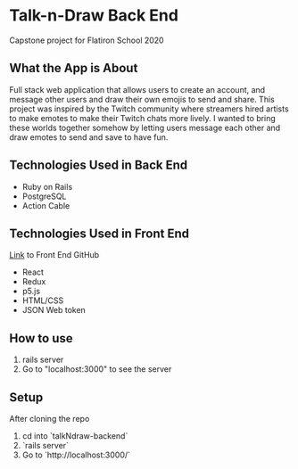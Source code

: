 # Talk-n-Draw Back End

Capstone project for Flatiron School 2020

## What the App is About
Full stack web application that allows users to create an account, and message other users and draw their own emojis to send and share. This project was inspired by the Twitch community where streamers hired artists to make emotes to make their Twitch chats more lively. I wanted to bring these worlds together somehow by letting users message each other and draw emotes to send and save to have fun.

## Technologies Used in Back End
<ul>
<li>Ruby on Rails</li>
<li>PostgreSQL</li>
<li>Action Cable</li>
</ul>

## Technologies Used in Front End
[Link](https://github.com/JABermudez11/talk-n-draw-frontend) to Front End GitHub

<ul>
<li>React</li>
<li>Redux</li>
<li>p5.js</li>
<li>HTML/CSS</li>
<li>JSON Web token</li>
</ul>

## How to use
<ol>
<li>rails server</li>
<li>Go to "localhost:3000" to see the server</li>
</ol>

## Setup
After cloning the repo

<ol>
<li>cd into `talkNdraw-backend`</li>
<li>`rails server`</li>
<li>Go to `http://localhost:3000/`</li>
</ol>
